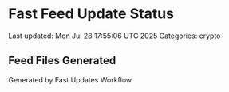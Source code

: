 # Fast Feed Update Status
Last updated: Mon Jul 28 17:55:06 UTC 2025
Categories: crypto

## Feed Files Generated

Generated by Fast Updates Workflow
